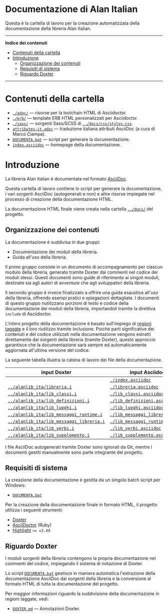 # Documentazione di Alan Italian

Questa è la cartella di lavoro per la creazione automatizzata della documentazione della libreria Alan Italian.


-----

**Indice dei contenuti**

<!-- MarkdownTOC autolink="true" bracket="round" autoanchor="false" lowercase="only_ascii" uri_encoding="true" levels="1,2,3" -->

- [Contenuti della cartella](#contenuti-della-cartella)
- [Introduzione](#introduzione)
    - [Organizzazione dei contenuti](#organizzazione-dei-contenuti)
    - [Requisiti di sistema](#requisiti-di-sistema)
    - [Riguardo Doxter](#riguardo-doxter)

<!-- /MarkdownTOC -->

-----

# Contenuti della cartella

- [`./adoc/`][adoc] — risorse per la toolchain HTML di Asciidoctor.
- [`./erb/`][erb] — template ERB HTML personalizzati per Asciidoctor.
- [`./sass/`][sass] — sorgenti Sass/SCSS di [`../docs/css/styles.css`][styles.css].
- [`attributes-it.adoc`][attributes-it] — traduzione italiana attributi AsciiDoc (a cura di Marco Ciampa).
- [`DOCUMENTA.bat`][DOCUMENTA.bat] — script per generare la documentazione.
- [`index.asciidoc`][index adoc] — homepage della documentazione.


# Introduzione

La libreria Alan Italian è documentata nel formato [AsciiDoc].

Questa cartella di lavoro contiene lo script per generare la documentazione, i vari sorgenti AsciiDoc (autogenerati e non) e altre risorse impiegate nel processo di creazione della documentazione HTML.

La documentazione HTML finale viene creata nella cartella [`../docs/`][docs] del progetto.

## Organizzazione dei contenuti

La documentazione è suddivisa in due gruppi:

- Documentazione dei moduli della libreria.
- Guida all'uso della libreria.

Il primo gruppo consiste in un documento di accompagnamento per ciascun modulo della libreria, generato tramite Doxter dai commenti nel codice dei moduli stessi.
Questi documenti sono guide di riferimento ai singoli moduli, destinate sia agli autori di avventure che agli sviluppatori della libreria.

Il secondo gruppo è invece finalizzato a offrire una guida esaustiva all'uso della libreria, offrendo esempi pratici e spiegazioni dettagliate. I documenti di questo gruppo riutilizzano porzioni di testo e codice della documentazione dei moduli della libreria, importandoli tramite la direttiva `include` di Asciidoctor.

L'intero progetto della documentazione è basato sull'impiego di [regioni taggate] e il loro riutilizzo tramite inclusione. 
Poiché parti significative dei contenuti e del codice utilizzati nella documentazione vengono estratti direttamente dai sorgenti della libreria (tramite Doxter), questo approccio garantisce che la documentazione sarà sempre ed automaticamente aggiornata all'ultima versione del codice.


[regioni taggate]: https://asciidoctor.org/docs/user-manual/#include-partial "Leggi la documentazione di Asciidoctor riguardo le regioni taggate"


La seguente tabella illustra la catena di lavoro dei file della documentazione.

|                            input Doxter                           |                        input Asciidoctor                         |                            output HTML                             |
|-------------------------------------------------------------------|------------------------------------------------------------------|--------------------------------------------------------------------|
|                                                                   | [`./index.asciidoc`][index adoc]                                 | [`../docs/index.html`][index html]                                 |
| [`../alanlib_ita/libreria.i`][libreria]                           | [`./libreria.asciidoc`][libreria adoc]                           | [`../docs/libreria.html`][libreria html]                           |
| [`../alanlib_ita/lib_classi.i`][lib_classi]                       | [`./lib_classi.asciidoc`][lib_classi adoc]                       | [`../docs/lib_classi.html`][lib_classi html]                       |
| [`../alanlib_ita/lib_definizioni.i`][lib_definizioni]             | [`./lib_definizioni.asciidoc`][lib_definizioni adoc]             | [`../docs/lib_definizioni.html`][lib_definizioni html]             |
| [`../alanlib_ita/lib_luoghi.i`][lib_luoghi]                       | [`./lib_luoghi.asciidoc`][lib_luoghi adoc]                       | [`../docs/lib_luoghi.html`][lib_luoghi html]                       |
| [`../alanlib_ita/lib_messaggi_runtime.i`][lib_messaggi_runtime]   | [`./lib_messaggi_libreria.asciidoc`][lib_messaggi_libreria adoc] | [`../docs/lib_messaggi_libreria.html`][lib_messaggi_libreria html] |
| [`../alanlib_ita/lib_messaggi_libreria.i`][lib_messaggi_libreria] | [`./lib_messaggi_runtime.asciidoc`][lib_messaggi_runtime adoc]   | [`../docs/lib_messaggi_runtime.html`][lib_messaggi_runtime html]   |
| [`../alanlib_ita/lib_verbi.i`][lib_verbi]                         | [`./lib_verbi.asciidoc`][lib_verbi adoc]                         | [`../docs/lib_verbi.html`][lib_verbi html]                         |
| [`../alanlib_ita/lib_supplemento.i`][lib_supplemento]             | [`./lib_supplemento.asciidoc`][lib_supplemento adoc]             | [`../docs/lib_supplemento.html`][lib_supplemento html]             |

I file AsciiDoc autogenerati tramite Doxter sono ignorati da Git, mentre i documenti gestiti manualmente sono parte integrante del progetto.

## Requisiti di sistema

La creazione della documentazione è gestita da un singolo batch script per Windows:

- [`DOCUMENTA.bat`][DOCUMENTA.bat]

Per la creazione della documentazione finale in formato HTML, il progetto utilizza i seguenti strumenti:

- [Doxter]
- [AsciiDoctor]  (Ruby)
- [Highlight] `>= v3.49`

## Riguardo Doxter

I moduli sorgenti della libreria contengono la propria documentazione nei commenti del codice, impiegando il sistema di notazione di Doxter.

Lo script [`DOCUMENTA.bat`][DOCUMENTA.bat] gestisce in maniera automatica l'estrazione della documentazione AsciiDoc dai sorgenti della libreria e la conversione al formato HTML di tutta la documentazione del progetto.

Per maggior informazioni riguardo la suddivisione della documentazione in regioni taggate, vedi:

- [`DOXTER.md`][DOXTER.md] — Annotazioni Doxter.


<!-----------------------------------------------------------------------------
                               REFERENCE LINKS                                
------------------------------------------------------------------------------>


[Doxter]: https://github.com/tajmone/doxter "Visita il repository di Doxter su GitHub"
[AsciiDoc]: http://asciidoc.org/ "Visita il sito di AsciiDoc"
[AsciiDoctor]: https://asciidoctor.org/ "Visita il sito di Asciidoctor"
[Highlight]: http://www.andre-simon.de/ "Visita il sito di Highlight"


<!-- FILE DI PROGETTO -->

[DOCUMENTA.bat]: ./DOCUMENTA.bat "Vedi sorgente"
[docs]: ../docs/ "Vai alla cartella"
[attributes-it]: ./attributes-it.adoc "Vedi sorgente"

[DOXTER.md]: ./DOXTER.md "Leggi il documento 'Annotazioni Doxter'"

[adoc]: ./adoc/ "Vai alla cartella"
[erb]:  ./erb/  "Vai alla cartella"
[sass]: ./sass/ "Vai alla cartella"

[styles.css]: ../docs/css/styles.css "Vedi sorgente del foglio di stile"

<!-- MODULI LIBRERIA -->

[libreria]:              ../alanlib_ita/libreria.i
[lib_classi]:            ../alanlib_ita/lib_classi.i
[lib_definizioni]:       ../alanlib_ita/lib_definizioni.i
[lib_luoghi]:            ../alanlib_ita/lib_luoghi.i
[lib_messaggi_runtime]:  ../alanlib_ita/lib_messaggi_runtime.i
[lib_messaggi_libreria]: ../alanlib_ita/lib_messaggi_libreria.i
[lib_verbi]:             ../alanlib_ita/lib_verbi.i
[lib_supplemento]:       ../alanlib_ita/lib_supplemento.i


<!-- FILE DOCUMENTAZIONE  -->

[index adoc]: ./index.asciidoc
[index html]: ../docs/index.html
[index html live]: http://htmlpreview.github.io/?https://github.com/tajmone/Alan3-Italian/blob/master/docs/index.html "Live HTML Preview via GitHub & BitBucket HTML Preview"

[libreria adoc]: ./libreria.asciidoc
[libreria html]: ../docs/libreria.html
[libreria html live]: http://htmlpreview.github.io/?https://github.com/tajmone/Alan3-Italian/blob/master/docs/libreria.html "Live HTML Preview via GitHub & BitBucket HTML Preview"

[lib_classi adoc]: ./lib_classi.asciidoc
[lib_classi html]: ../docs/lib_classi.html
[lib_classi html live]: http://htmlpreview.github.io/?https://github.com/tajmone/Alan3-Italian/blob/master/docs/lib_classi.html "Live HTML Preview via GitHub & BitBucket HTML Preview"

[lib_definizioni adoc]: ./lib_definizioni.asciidoc
[lib_definizioni html]: ../docs/lib_definizioni.html
[lib_definizioni html live]: http://htmlpreview.github.io/?https://github.com/tajmone/Alan3-Italian/blob/master/docs/lib_definizioni.html "Live HTML Preview via GitHub & BitBucket HTML Preview"

[lib_luoghi adoc]: ./lib_luoghi.asciidoc
[lib_luoghi html]: ../docs/lib_luoghi.html
[lib_luoghi html live]: http://htmlpreview.github.io/?https://github.com/tajmone/Alan3-Italian/blob/master/docs/lib_luoghi.html "Live HTML Preview via GitHub & BitBucket HTML Preview"

[lib_messaggi_runtime adoc]: ./lib_messaggi_runtime.asciidoc
[lib_messaggi_runtime html]: ../docs/lib_messaggi_runtime.html
[lib_messaggi_runtime html live]: http://htmlpreview.github.io/?https://github.com/tajmone/Alan3-Italian/blob/master/docs/lib_messaggi_runtime.html "Live HTML Preview via GitHub & BitBucket HTML Preview"

[lib_messaggi_libreria adoc]: ./lib_messaggi_libreria.asciidoc
[lib_messaggi_libreria html]: ../docs/lib_messaggi_libreria.html
[lib_messaggi_libreria html live]: http://htmlpreview.github.io/?https://github.com/tajmone/Alan3-Italian/blob/master/docs/lib_messaggi_libreria.html "Live HTML Preview via GitHub & BitBucket HTML Preview"

[lib_verbi adoc]: ./lib_verbi.asciidoc
[lib_verbi html]: ../docs/lib_verbi.html
[lib_verbi html live]: http://htmlpreview.github.io/?https://github.com/tajmone/Alan3-Italian/blob/master/docs/lib_verbi.html "Live HTML Preview via GitHub & BitBucket HTML Preview"

[lib_supplemento adoc]: ./lib_supplemento.asciidoc
[lib_supplemento html]: ../docs/lib_supplemento.html
[lib_supplemento html live]: http://htmlpreview.github.io/?https://github.com/tajmone/Alan3-Italian/blob/master/docs/lib_supplemento.html "Live HTML Preview via GitHub & BitBucket HTML Preview"

<!-- EOF -->
